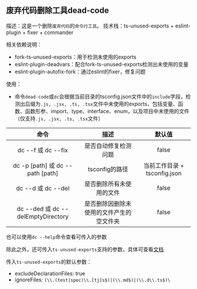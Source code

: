## 废弃代码删除工具dead-code
描述：这是一个删除`废弃代码`的`命令行工具`。
技术栈：ts-unused-exports + eslint-plugin + fixer + commander

相关依赖说明：
- fork-ts-unused-exports：用于检测未使用的exports
- eslint-plugin-deadvars：配合fork-ts-unused-exports检测出未使用的变量
- eslint-plugin-autofix-fork：通过eslint的fixer，修复问题

使用：
- 命令`dead-code`或`dc`会根据当前目录的tsconfig.json文件中的`include`字段，检测出后缀为`.js, .jsx, .ts, .tsx`文件中未使用的exports，包括变量、函数、函数形参、import、type、interface、enum，以及项目中未使用的文件（仅支持`.js, .jsx, .ts, .tsx`文件）

| 命令 | 描述 | 默认值 |
| :------:| :------: | :------: |
| dc --f 或 dc --fix | 是否自动修复检测问题 | false |
| dc -p [path] 或 dc --path [path] | tsconfig的路径 | 当前工作目录 + tsconfig.json |
| dc --d 或 dc --del | 是否删除所有未使用的文件 | false |
| dc --ded 或 dc --delEmptyDirectory | 是否删除因删除未使用的文件产生的空文件夹 | false |

也可以使用`dc --help`命令查看可传入的参数

除此之外，还可传入`ts-unused-exports`支持的参数，具体可查看[文档](https://www.npmjs.com/package/ts-unused-exports)

传入`ts-unused-exports`的默认参数：
- excludeDeclarationFiles: true
- ignoreFiles: `(\\.(test|spec)\\.[tj]s$)|(\\.md$)|(\\.d\\.ts$)\`

